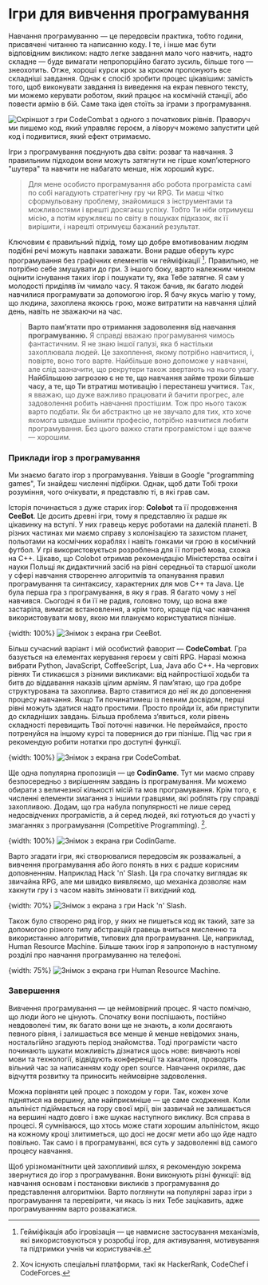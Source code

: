 # Ігри для вивчення програмування

Навчання програмуванню — це передовсім практика, тобто години, присвячені читанню та написанню коду. І те, і інше має бути відповідним викликом: надто легке завдання мало чого навчить, надто складне — буде вимагати непропорційно багато зусиль, більше того — знеохотить. Отже, хороші курси крок за кроком пропонують все складніші завдання. Однак є спосіб зробити процес цікавішим: замість того, щоб виконувати завдання із виведення на екран певного тексту, ми можемо керувати роботом, який працює на космічній станції, або повести армію в бій. Саме така ідея стоїть за іграми з програмування.

![Скріншот з гри CodeCombat з одного з початкових рівнів. Праворуч ми пишемо код, який управляє героєм, а ліворуч можемо запустити цей код і подивитися, який ефект отримаємо.](gry_cc1.png)

Ігри з програмування поєднують два світи: розваг та навчання. З правильним підходом вони можуть затягнути не гірше комп’ютерного "шутера" та навчити не набагато менше, ніж хороший курс.

> Для мене особисто програмування або робота програміста самі по собі нагадують стратегічну гру чи RPG. Ти маєш чітко сформульовану проблему, знайомишся з інструментами та можливостями і врешті досягаєш успіху. Тобто Ти ніби отримуєш місію, а потім кружляєш по світу в пошуках підказок, як її вирішити, і нарешті отримуєш бажаний результат.

Ключовим є правильний підхід, тому що добре вмотивованим людям подібні речі можуть навпаки заважати. Вони радше оберуть курс програмування без графічних елементів чи гейміфікації [^503_1]. Правильно, не потрібно себе змушувати до гри. З іншого боку, варто належним чином оцінити існування таких ігор і пошукати ту, яка Тебе затягне. Я сам у молодості приділяв їм чимало часу. Я також бачив, як багато людей навчилися програмувати за допомогою ігор. Я бачу якусь магію у тому, що людина, захоплена якоюсь грою, може витратити на навчання цілий день, навіть не зважаючи на час.

> **Варто пам’ятати про отримання задоволення від навчання програмуванню.** Я справді вважаю програмування чимось фантастичним. Я не знаю іншої галузі, яка б настільки захоплювала людей. Це захоплення, якому потрібно навчитися, і, повірте, воно того варте. Найбільше воно допоможе у навчанні, але слід зазначити, що рекрутери також звертають на нього увагу. **Найбільшою загрозою є не те, що навчання займе трохи більше часу, а те, що Ти втратиш мотивацію і перестанеш учитися.** Так, я вважаю, що дуже важливо працювати й бачити прогрес, але задоволення робить навчання простішим. Тож про нього також варто подбати. Як би абстрактно це не звучало для тих, хто хоче якомога швидше змінити професію, потрібно навчитися любити програмування. Без цього важко стати програмістом і ще важче — хорошим.

### Приклади ігор з програмування

Ми знаємо багато ігор з програмування. Увівши в Google "programming games", Ти знайдеш численні підбірки. Однак, щоб дати Тобі трохи розуміння, чого очікувати, я представлю ті, в які грав сам.

Історія починається з дуже старих ігор: **Colobot** та її продовження **CeeBot**. Це досить древні ігри, тому я представляю їх радше як цікавинку на вступі. У них гравець керує роботами на далекій планеті. В різних частинах ми маємо справу з колонізацією та захистом планет, польотами на космічних кораблях і навіть гонками чи грою в космічний футбол. У грі використовується розроблена для її потреб мова, схожа на C++. Цікаво, що Colobot отримав рекомендацію Міністерства освіти і науки Польщі як дидактичний засіб на рівні середньої та старшої школи у сфері навчання створенню алгоритмів та опанування правил програмування та синтаксису, характерних для мов C++ та Java. Це була перша гра з програмування, в яку я грав. Я багато чому з неї навчився. Сьогодні я би її не радив, головно тому, що вона вже застаріла, вимагає встановлення, а крім того, краще під час навчання використовувати мову, якою ми плануємо користуватися пізніше.

{width: 100%}
![Знімок з екрана гри CeeBot.](gry_ceebot.png)

Більш сучасний варіант і мій особистий фаворит — **CodeCombat**. Гра базується на елементах керування героєм у світі RPG. Наразі можна вибрати Python, JavaScript, CoffeeScript, Lua, Java або C++. На чергових рівнях Ти стикаєшся з різними викликами: від найпростішої ходьби та битв до віддавання наказів цілим арміям. Я пам’ятаю, що гра добре структурована та захоплива. Варто ставитися до неї як до доповнення процесу навчання. Якщо Ти починатимеш із певним досвідом, перші рівні можуть здатися надто простими. Просто пройди їх, аби приступити до складніших завдань. Більша проблема з’явиться, коли рівень складності перевищить Твої поточні навички. Не переймайся, просто потренуйся на іншому курсі та повернися до гри пізніше. Під час гри я рекомендую робити нотатки про доступні функції.

{width: 100%}
![Знімок з екрана гри CodeCombat.](gry_cc2.png)

Ще одна популярна пропозиція — це **CodinGame**. Тут ми маємо справу безпосередньо з вирішенням завдань із програмування. Ми можемо обирати з величезної кількості місій та мов програмування. Крім того, є численні елементи змагання з іншими гравцями, які роблять гру справді захопливою. Додам, що гра набула популярності не лише серед недосвідчених програмістів, а й серед людей, які готуються до участі у змаганнях з програмування (Competitive Programming). [^503_2].

{width: 100%}
![Знімок з екрана гри CodinGame.](gry_codingame.png)

Варто згадати ігри, які створювалися передовсім як розважальні, а вивчення програмування або його понять в них є радше корисним доповненням. Наприклад Hack 'n' Slash. Ця гра спочатку виглядає як звичайна RPG, але ми швидко виявляємо, що механіка дозволяє нам хакнути гру і з часом навіть змінювати її вихідний код.

{width: 70%}
![Знімок з екрана з гри Hack 'n' Slash.](gry_hns.png)

Також було створено ряд ігор, у яких не пишеться код як такий, зате за допомогою різного типу абстракцій гравець вчиться мисленню та використанню алгоритмів, типових для програмування. Це, наприклад, Human Resource Machine. Більше таких ігор я запропоную в наступному розділі про навчання програмуванню на телефоні.

{width: 75%}
![Знімок з екрана гри Human Resource Machine.](gry_hr.png)

### Завершення

Вивчення програмування — це неймовірний процес. Я часто помічаю, що люди його не цінують. Спочатку вони поспішають, постійно невдоволені тим, як багато вони ще не знають, а коли досягають певного рівня, і залишається все менше й менше невідомих знань, ностальгійно згадують період знайомства. Тоді програмісти часто починають шукати можливість дізнатися щось нове: вивчають нові мови та технології, відвідують конференції та хакатони, проводять вільний час за написанням коду open source. Навчання окриляє, дає відчуття розвитку та приносить неймовірне задоволення.

Можна порівняти цей процес з походом у гори. Так, кожен хоче піднятися на вершину, але найприємніше — це саме сходження. Коли альпініст підіймається на гору своєї мрії, він зазвичай не залишається на вершині надто довго і вже шукає наступного виклику. Вся справа в процесі. Я сумніваюся, що хтось може стати хорошим альпіністом, якщо на кожному кроці злитиметься, що досі не досяг мети або що йде надто повільно. Так само і в програмуванні, вся суть у задоволенні від самого процесу навчання.

Щоб урізноманітнити цей захопливий шлях, я рекомендую зокрема звернутися до ігор з програмування. Вони виконують різні функції: від навчання основам і постановки викликів з програмування до представлення алгоритміки. Варто поглянути на популярні зараз ігри з програмування та перевірити, чи якась із них Тебе зацікавить, адже програмуванням варто розважатися.

[^503_1]: Гейміфікація або ігровізація — це навмисне застосування механізмів, які використовуються у розробці ігор, для активування, мотивування та підтримки учнів чи користувачів.
[^503_2]: Хоч існують спеціальні платформи, такі як HackerRank, CodeChef і CodeForces.



